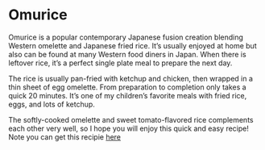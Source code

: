 # Omurice
Omurice is a popular contemporary Japanese fusion creation blending Western omelette and Japanese fried rice. It’s usually enjoyed at home but also can be found at many Western food diners in Japan. When there is leftover rice, it’s a perfect single plate meal to prepare the next day.

The rice is usually pan-fried with ketchup and chicken, then wrapped in a thin sheet of egg omelette. From preparation to completion only takes a quick 20 minutes. It’s one of my children’s favorite meals with fried rice, eggs, and lots of ketchup.

The softly-cooked omelette and sweet tomato-flavored rice complements each other very well, so I hope you will enjoy this quick and easy recipe!
Note you can get this recipie [here](MyRecipies/recipie.md)
